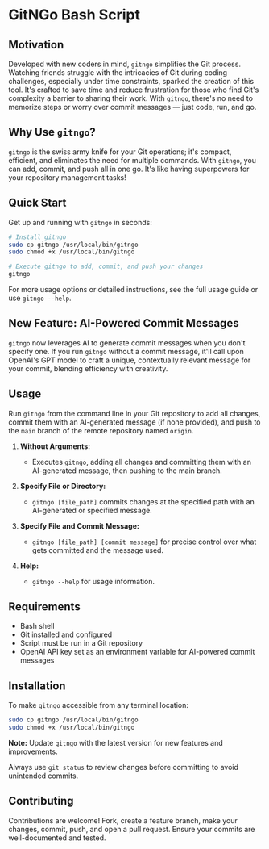 
# GitNGo Bash Script

## Motivation

Developed with new coders in mind, `gitngo` simplifies the Git process. Watching friends struggle with the intricacies of Git during coding challenges, especially under time constraints, sparked the creation of this tool. It's crafted to save time and reduce frustration for those who find Git's complexity a barrier to sharing their work. With `gitngo`, there's no need to memorize steps or worry over commit messages — just code, run, and go.

## Why Use `gitngo`?

`gitngo` is the swiss army knife for your Git operations; it's compact, efficient, and eliminates the need for multiple commands. With `gitngo`, you can add, commit, and push all in one go. It's like having superpowers for your repository management tasks!

## Quick Start

Get up and running with `gitngo` in seconds:

```bash
# Install gitngo
sudo cp gitngo /usr/local/bin/gitngo
sudo chmod +x /usr/local/bin/gitngo

# Execute gitngo to add, commit, and push your changes
gitngo
```

For more usage options or detailed instructions, see the full usage guide or use `gitngo --help`.

## New Feature: AI-Powered Commit Messages

`gitngo` now leverages AI to generate commit messages when you don't specify one. If you run `gitngo` without a commit message, it'll call upon OpenAI's GPT model to craft a unique, contextually relevant message for your commit, blending efficiency with creativity.

## Usage

Run `gitngo` from the command line in your Git repository to add all changes, commit them with an AI-generated message (if none provided), and push to the `main` branch of the remote repository named `origin`.

1. **Without Arguments:**
   - Executes `gitngo`, adding all changes and committing them with an AI-generated message, then pushing to the main branch.

2. **Specify File or Directory:**
   - `gitngo [file_path]` commits changes at the specified path with an AI-generated or specified message.

3. **Specify File and Commit Message:**
   - `gitngo [file_path] [commit message]` for precise control over what gets committed and the message used.

4. **Help:**
   - `gitngo --help` for usage information.

## Requirements

- Bash shell
- Git installed and configured
- Script must be run in a Git repository
- OpenAI API key set as an environment variable for AI-powered commit messages

## Installation

To make `gitngo` accessible from any terminal location:

```bash
sudo cp gitngo /usr/local/bin/gitngo
sudo chmod +x /usr/local/bin/gitngo
```

**Note:** Update `gitngo` with the latest version for new features and improvements.

Always use `git status` to review changes before committing to avoid unintended commits.

## Contributing

Contributions are welcome! Fork, create a feature branch, make your changes, commit, push, and open a pull request. Ensure your commits are well-documented and tested.

